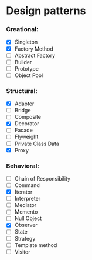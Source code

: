 # Design patterns

### Creational:

- [x] Singleton
- [x] Factory Method
- [ ] Abstract Factory
- [ ] Builder
- [ ] Prototype
- [ ] Object Pool

### Structural:

- [x] Adapter
- [ ] Bridge
- [ ] Composite
- [x] Decorator
- [ ] Facade
- [ ] Flyweight
- [ ] Private Class Data
- [x] Proxy

### Behavioral:

- [ ] Chain of Responsibility
- [ ] Command
- [x] Iterator
- [ ] Interpreter
- [ ] Mediator
- [ ] Memento
- [ ] Null Object
- [x] Observer
- [ ] State
- [ ] Strategy
- [ ] Template method
- [ ] Visitor

